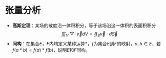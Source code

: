 # 张量分析

* **高斯定理**：某场的散度沿一体积积分，等于该场沿这一体积的表面积积分
  $$\iiint_V \bigtriangledown \cdot \vec{v}dV=\oiint_S \vec{v}\cdot d\vec{S}$$
* **同构**：在集合$E$，$F$内均定义某种运算$*$，$f$为集合$E$到$F$的映射，$a,b \in E$，若$f(a*b)=f(a)*f(b)$，说明$E$和$F$同构。
